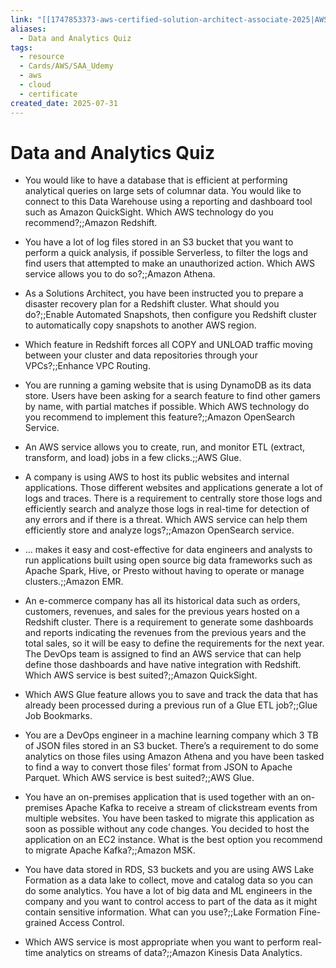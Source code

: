 ```yaml
---
link: "[[1747853373-aws-certified-solution-architect-associate-2025|AWS Certified Solution Architect Associate 2025]]"
aliases:
  - Data and Analytics Quiz
tags:
  - resource
  - Cards/AWS/SAA_Udemy
  - aws
  - cloud
  - certificate
created_date: 2025-07-31
---
```

# Data and Analytics Quiz
- You would like to have a database that is efficient at performing analytical queries on large sets of columnar data. You would like to connect to this Data Warehouse using a reporting and dashboard tool such as Amazon QuickSight. Which AWS technology do you recommend?;;Amazon Redshift.
<!--SR:!2025-08-17,12,270-->
- You have a lot of log files stored in an S3 bucket that you want to perform a quick analysis, if possible Serverless, to filter the logs and find users that attempted to make an unauthorized action. Which AWS service allows you to do so?;;Amazon Athena.
<!--SR:!2025-08-14,7,250-->
- As a Solutions Architect, you have been instructed you to prepare a disaster recovery plan for a Redshift cluster. What should you do?;;Enable Automated Snapshots, then configure you Redshift cluster to automatically copy snapshots to another AWS region.
<!--SR:!2025-08-12,7,250-->
- Which feature in Redshift forces all COPY and UNLOAD traffic moving between your cluster and data repositories through your VPCs?;;Enhance VPC Routing.
<!--SR:!2025-08-15,10,270-->
- You are running a gaming website that is using DynamoDB as its data store. Users have been asking for a search feature to find other gamers by name, with partial matches if possible. Which AWS technology do you recommend to implement this feature?;;Amazon OpenSearch Service.
<!--SR:!2025-08-17,12,270-->
- An AWS service allows you to create, run, and monitor ETL (extract, transform, and load) jobs in a few clicks.;;AWS Glue.
<!--SR:!2025-08-20,15,290-->
- A company is using AWS to host its public websites and internal applications. Those different websites and applications generate a lot of logs and traces. There is a requirement to centrally store those logs and efficiently search and analyze those logs in real-time for detection of any errors and if there is a threat. Which AWS service can help them efficiently store and analyze logs?;;Amazon OpenSearch service.
<!--SR:!2025-08-19,11,250-->
- ... makes it easy and cost-effective for data engineers and analysts to run applications built using open source big data frameworks such as Apache Spark, Hive, or Presto without having to operate or manage clusters.;;Amazon EMR.
<!--SR:!2025-08-14,9,250-->
- An e-commerce company has all its historical data such as orders, customers, revenues, and sales for the previous years hosted on a Redshift cluster. There is a requirement to generate some dashboards and reports indicating the revenues from the previous years and the total sales, so it will be easy to define the requirements for the next year. The DevOps team is assigned to find an AWS service that can help define those dashboards and have native integration with Redshift. Which AWS service is best suited?;;Amazon QuickSight.
<!--SR:!2025-08-15,10,270-->
- Which AWS Glue feature allows you to save and track the data that has already been processed during a previous run of a Glue ETL job?;;Glue Job Bookmarks.
<!--SR:!2025-08-16,11,270-->
- You are a DevOps engineer in a machine learning company which 3 TB of JSON files stored in an S3 bucket. There’s a requirement to do some analytics on those files using Amazon Athena and you have been tasked to find a way to convert those files’ format from JSON to Apache Parquet. Which AWS service is best suited?;;AWS Glue.
<!--SR:!2025-08-19,14,290-->
- You have an on-premises application that is used together with an on-premises Apache Kafka to receive a stream of clickstream events from multiple websites. You have been tasked to migrate this application as soon as possible without any code changes. You decided to host the application on an EC2 instance. What is the best option you recommend to migrate Apache Kafka?;;Amazon MSK.
<!--SR:!2025-08-16,11,270-->
- You have data stored in RDS, S3 buckets and you are using AWS Lake Formation as a data lake to collect, move and catalog data so you can do some analytics. You have a lot of big data and ML engineers in the company and you want to control access to part of the data as it might contain sensitive information. What can you use?;;Lake Formation Fine-grained Access Control.
<!--SR:!2025-08-16,11,270-->
- Which AWS service is most appropriate when you want to perform real-time analytics on streams of data?;;Amazon Kinesis Data Analytics.
<!--SR:!2025-08-11,3,230-->





